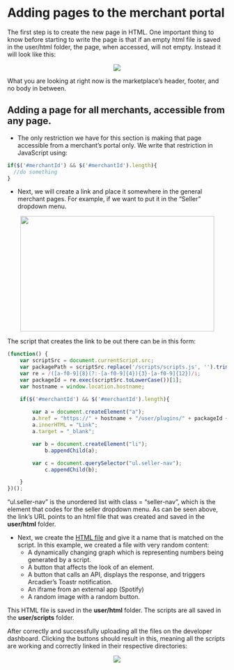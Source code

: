 Adding pages to the merchant portal
===================================
The first step is to create the new page in HTML. One important thing to know before starting to
write the page is that if an empty html file is saved in the user/html folder, the page, when accessed,
will not empty.
Instead it will look like this:

<p align="center"><img src="https://drive.google.com/uc?id=1UBVbRDJPewDOMhBHeQGa3rOUWV2b4nwR"/></p>

What you are looking at right now is the marketplace’s header, footer, and no body in between.

## Adding a page for all merchants, accessible from any page. ##
* The only restriction we have for this section is making that page accessible from a merchant’s portal only. We write that restriction in JavaScript using:
```javascript
if($('#merchantId') && $('#merchantId').length){
  //do something
}
```
* Next, we will create a link and place it somewhere in the general merchant pages. For example, if we want to put it in the “Seller” dropdown menu. 
<p align="center"><img src="https://drive.google.com/uc?id=1ch_bxdY8-jx2_O_g8p6jVCvdklMCzosJ" height="265px" width="445px"/></p>
The script that creates the link to be out there can be in this form:

```javascript
(function() {
    var scriptSrc = document.currentScript.src;
    var packagePath = scriptSrc.replace('/scripts/scripts.js', '').trim();
    var re = /([a-f0-9]{8}(?:-[a-f0-9]{4}){3}-[a-f0-9]{12})/i;
    var packageId = re.exec(scriptSrc.toLowerCase())[1];
    var hostname = window.location.hostname;

    if($('#merchantId') && $('#merchantId').length){
      
        var a = document.createElement("a"); 
        a.href = "https://" + hostname + "/user/plugins/" + packageId + "/link.html";
        a.innerHTML = "Link"; 
        a.target = "_blank";

        var b = document.createElement("li");
            b.appendChild(a);

        var c = document.querySelector("ul.seller-nav");
            c.appendChild(b);

    }
})();
```

“ul.seller-nav” is the unordered list with class = “seller-nav”, which is the element that codes for the
seller dropdown menu.
As can be seen above, the link’s URL points to an html file that was created and saved in the **user/html** folder.

* Next, we create the [HTML file](https://github.com/Arcadier/Tutorials/blob/master/Adding%20a%20new%20page%20to%20merchant/user/html/link.html) and give it a name that is matched on the script. In this example, we created a file with very random content:
  * A dynamically changing graph which is representing numbers being generated by a script.
  * A button that affects the look of an element.
  * A button that calls an API, displays the response, and triggers Arcadier’s Toastr notification.
  * An iframe from an external app (Spotify)
  * A random image with a random button.


This HTML file is saved in the **user/html** folder.
The scripts are all saved in the **user/scripts** folder.

After correctly and successfully uploading all the files on the developer dashboard. Clicking the buttons should result in this, meaning all the scripts are working and correctly linked in
their respective directories:

<p align="center"><img src="https://drive.google.com/uc?id=1Y-Lqp0aSB69ukqjUWiRCnoiz9HreJv1L"/></p>

